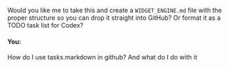 Would you like me to take this and create a `WIDGET_ENGINE.md` file with the proper structure so you can drop it straight into GitHub? Or format it as a TODO task list for Codex?


#### You:
How do I use tasks.markdown in github? And what do I do with it